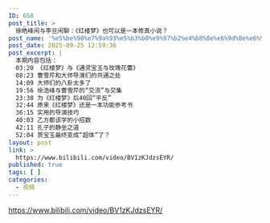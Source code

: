 ```yaml
---
ID: 658
post_title: >
  徐皓峰闲与李旦闲聊：《红楼梦》也可以是一本修真小说？
post_name: '%e5%be%90%e7%9a%93%e5%b3%b0%e9%97%b2%e4%b8%8e%e6%9d%8e%e6%97%a6%e9%97%b2%e8%81%8a%ef%bc%9a%e3%80%8a%e7%ba%a2%e6%a5%bc%e6%a2%a6%e3%80%8b%e4%b9%9f%e5%8f%af%e4%bb%a5%e6%98%af%e4%b8%80%e6%9c%ac%e4%bf%ae'
post_date: 2025-09-25 12:59:36
post_excerpt: |
  本期内容包括：
  03:20 《红楼梦》与《通灵宝玉与玫瑰花蕾》
  08:23 曹雪芹和大师导演们的共通之处
  14:09 大师们的八卦太多了
  19:56 徐浩峰与曹雪芹的“交流”与交集
  23:38 为《红楼梦》后40回“平反”
  32:44 原来《红楼梦》还是一本功能参考书
  36:15 实用的导演技巧
  40:03 乙方都该学的小招数
  42:11 孔子的静坐之道
  52:04 贾宝玉最终变成“超体”了？
layout: post
link: >
  https://www.bilibili.com/video/BV1zKJdzsEYR/
published: true
tags: [ ]
categories:
  - 视频
---
```

https://www.bilibili.com/video/BV1zKJdzsEYR/